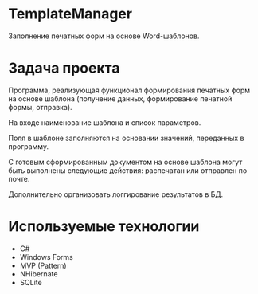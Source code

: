 # TemplateManager
Заполнение печатных форм на основе Word-шаблонов.
# Задача проекта
Программа, реализующая функционал формирования печатных форм на основе шаблона (получение данных, формирование печатной формы, отправка).

На входе наименование шаблона и список параметров.

Поля в шаблоне заполняются на основании значений, переданных в программу.

С готовым сформированным документом на основе шаблона могут быть выполнены следующие действия: распечатан или отправлен по почте.

Дополнительно организовать логгирование результатов в БД.
# Используемые технологии
* C#
* Windows Forms
* MVP (Pattern)
* NHibernate
* SQLite
